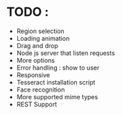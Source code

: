 # TODO :
- Region selection
- Loading animation
- Drag and drop
- Node js server that listen requests
- More options
- Error handling : show to user
- Responsive
- Tesseract installation script
- Face recognition
- More supported mime types
- REST Support